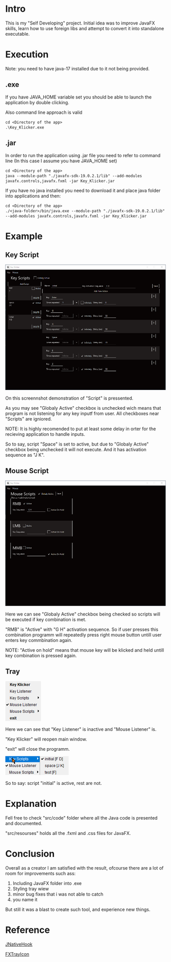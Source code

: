 # Intro

This is my "Self Developing" project. Initial idea was to improve JavaFX skills, learn how to use foreign libs and attempt to convert it into standalone executable.

# Execution

Note: you need to have java-17 installed due to it not being provided.

## .exe

If you have JAVA_HOME variable set you should be able to launch the application by double clicking.

Also command line approach is valid

```
cd <Directory of the app>
.\Key_Klicker.exe
```

## .jar

In order to run the application using .jar file you need to refer to command line (In this case I assume you have JAVA_HOME set)

```
cd <Directory of the app>
java --module-path "./javafx-sdk-19.0.2.1/lib" --add-modules javafx.controls,javafx.fxml -jar Key_Klicker.jar
```

If you have no java installed you need to download it and place java folder into applications and then:

```
cd <Directory of the app>
./<java-folder>/bin/java.exe --module-path "./javafx-sdk-19.0.2.1/lib" --add-modules javafx.controls,javafx.fxml -jar Key_Klicker.jar
```

# Example

## Key Script

![1676484031642](image/README/1676484031642.png)

On this screennshot demonstration of "Script" is pressented.

As you may see "Globaly Active" checkbox is unchecked wich means that program is not listening for any key inputf from user. All checkboxes near "Scripts" are igniored.

NOTE: It is highly recomended to put at least some delay in orter for the recieving application to handle inputs.

So to say, script "Space" is set to active, but due to "Globaly Active" checkbox being unchecked it will not execute. And it has activation sequence as "J K".

## Mouse Script

![1676484443786](image/README/1676484443786.png)

Here we can see "Globaly Active" checkbox being checked so scripts will be executed if key combination is met.

"RMB" is "Active" with "G H" activation sequence. So if user presses this combination programm will repeatedly press right mouse button untill user enters key commbination again.

NOTE: "Active on hold" means that mouse key will be klicked and held untill key combination is pressed again.

## Tray

![1676484841656](image/README/1676484841656.png)

Here we can see that "Key Listener" is inactive and "Mouse Listener" is.

"Key Klicker" will reopen main window.

"exit" will close the programm.

![1676484950194](image/README/1676484950194.png)

So to say: script "initial" is active, rest are not.

# Explanation

Fell free to check "src/code" folder where all the Java code is presented and documented.

"src/resourses" holds all the .fxml and .css files for JavaFX.

# Conclusion

Overall as a creator I am satisfied with the result, ofcourse there are a lot of room for improvements such ass:

1. Including JavaFX folder into .exe
2. Styling tray wiew
3. minor bug fixes that i was not able to catch
4. you name it

But still it was a blast to create such tool, and experience new things.

# Reference

[JNativeHook](https://github.com/kwhat/jnativehook)

[FXTrayIcon](https://github.com/dustinkredmond/FXTrayIcon)
